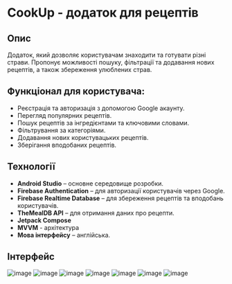 # CookUp - додаток для рецептів

## Опис
Додаток, який дозволяє користувачам знаходити та готувати різні страви. Пропонує можливості пошуку, фільтрації та додавання нових рецептів, а також збереження улюблених страв.

## Функціонал для користувача:
- Реєстрація та авторизація з допомогою Google акаунту.
- Перегляд популярних рецептів.
- Пошук рецептів за інгредієнтами та ключовими словами.
- Фільтрування за категоріями.
- Додавання нових користувацьких рецептів.
- Зберігання вподобаних рецептів.

## Технології
- **Android Studio** – основне середовище розробки.
- **Firebase Authentication** – для авторизації користувачів через Google.
- **Firebase Realtime Database** – для збереження рецептів та вподобань користувачів.
- **TheMealDB API** – для отримання даних про рецепти.
- **Jetpack Compose**
- **MVVM** - архітектура
- **Мова інтерфейсу** – англійська.

## Інтерфейс
![image](https://github.com/user-attachments/assets/10f7320c-c63d-4de8-86d3-8abf43d1a908)
![image](https://github.com/user-attachments/assets/417aa526-7822-424d-86ba-a2a2c67d57fc)
![image](https://github.com/user-attachments/assets/2d29a48d-1efa-41fc-9a7d-02fff302b124)
![image](https://github.com/user-attachments/assets/ce715aa4-8edd-4031-a4ff-3b386920c5fd)
![image](https://github.com/user-attachments/assets/83cb7b92-e02a-4c82-965f-dd0b67193151)
![image](https://github.com/user-attachments/assets/a442e3b0-2393-4598-81a0-a0b6453454fa)
![image](https://github.com/user-attachments/assets/414782fb-6515-4b23-b21c-a103c4d680f4)







